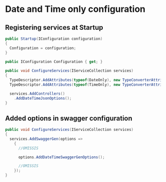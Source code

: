 # Date and Time only configuration


## Registering services at Startup

```csharp
public Startup(IConfiguration configuration)
{
  Configuration = configuration;
}

public IConfiguration Configuration { get; }
	
public void ConfigureServices(IServiceCollection services)
{
  TypeDescriptor.AddAttributes(typeof(DateOnly), new TypeConverterAttribute(typeof(DateOnlyTypeConverter)));
  TypeDescriptor.AddAttributes(typeof(TimeOnly), new TypeConverterAttribute(typeof(TimeOnlyTypeConverter)));

  services.AddControllers()
    .AddDateTimeJsonOptions();
}
```


## Added options in swagger configuration
```csharp
public void ConfigureServices(IServiceCollection services)
{
  services.AddSwaggerGen(options =>
    {
      //OMISSIS

      options.AddDateTimeSwaggerGenOptions();

      //OMISSIS
    });
}
```